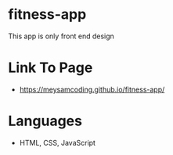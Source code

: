 # fitness-app

This app is only front end design 
# Link To Page 
- https://meysamcoding.github.io/fitness-app/
# Languages 
- HTML, CSS, JavaScript
